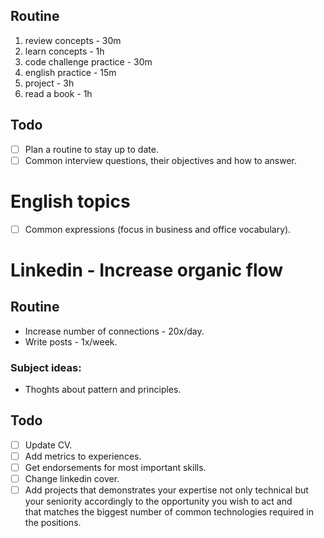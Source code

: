 ## Routine
1. review concepts - 30m
2. learn concepts - 1h
3. code challenge practice - 30m
4. english practice - 15m
5. project - 3h
6. read a book - 1h

## Todo
- [ ] Plan a routine to stay up to date.
- [ ] Common interview questions, their objectives and how to answer.

# English topics
- [ ] Common expressions (focus in business and office vocabulary).

# Linkedin - Increase organic flow

## Routine
- Increase number of connections - 20x/day.
- Write posts - 1x/week.

### Subject ideas:
- Thoghts about pattern and principles.
   
## Todo
- [ ] Update CV.
- [ ] Add metrics to experiences.
- [ ] Get endorsements for most important skills.
- [ ] Change linkedin cover.
- [ ] Add projects that demonstrates your expertise not only technical but  
      your seniority accordingly to the opportunity you wish to act and  
      that matches the biggest number of common technologies required in  
      the positions.
